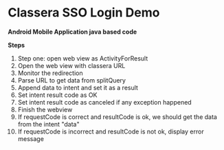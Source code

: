 # **Classera SSO Login Demo**
**Android Mobile Application java based code**

 

**Steps**
1. Step one: open web view as ActivityForResult
2. Open the web view with classera URL
3. Monitor the redirection
4. Parse URL to get data from splitQuery
5. Append data to intent and set it as a result
6. Set intent result code as OK
7. Set intent result code as canceled if any exception happened
8. Finish the webview
9. If requestCode is correct and resultCode is ok, we should get the data from the intent "data"
10. If requestCode is incorrect and resultCode is not ok, display error message


